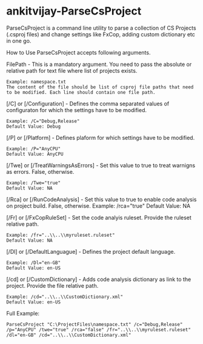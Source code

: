 # ankitvijay-ParseCsProject
ParseCsProject is a command line utility to parse a collection of CS Projects (.csproj files) and change settings like FxCop, adding custom dictionary etc in one go.

How to Use
ParseCsProject accepts following arguments.

FilePath - This is a mandatory argument. You need to pass the absolute or relative path for text file where list of projects exists. 
    
    Example: namespace.txt
    The content of the file should be list of csproj file paths that need to be modified. Each line should contain one file path.
    
    
[/C] or [/Configuration] - Defines the comma separated values of configuraton for which the settings have to be modified.
    
    Example: /C="Debug,Release"
    Default Value: Debug
    
    
[/P] or [/Platform] - Defines plaform for which settings have to be modified.

    Example: /P="AnyCPU"
    Default Value: AnyCPU
    
[/Twe] or [/TreatWarningsAsErrors] - Set this value to true to treat warnigns as errors. False, otherwise.
    
    Example: /Twe="true"
    Default Value: NA
    
[/Rca] or [/RunCodeAnalysis] - Set this value to true to enable code analysis on project build. False, otherwise.
    Example: /rca="true"
    Default Value: NA
    
    
[/Fr] or [/FxCopRuleSet] - Set the code analyis ruleset. Provide the ruleset relative path.
    
    Example: /fr="..\\..\\myruleset.ruleset"
    Default Value: NA
    
    
[/Dl] or [/DefaultLanguague] - Defines the project default language.
    
    Example: /Dl="en-GB"
    Default Value: en-US
    
    
[/cd] or [/CustomDictionary] - Adds code analysis dictionary as link to the project. Provide the file relative path.
    
    Example: /cd="..\\..\\CustomDictionary.xml"
    Default Value: en-US

    
Full Example:


    ParseCsProject "C:\ProjectFiles\namespace.txt" /c="Debug,Release" /p="AnyCPU" /twe="true" /rca="false" /fr="..\\..\\myruleset.ruleset" /dl="en-GB" /cd="..\\..\\CustomDictionary.xml"
